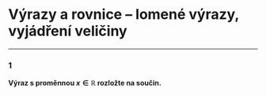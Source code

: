 # Výrazy a rovnice – lomené výrazy, vyjádření veličiny

---

### 1

**Výraz s proměnnou $x\in \mathbb{R}$ rozložte na součin.**
